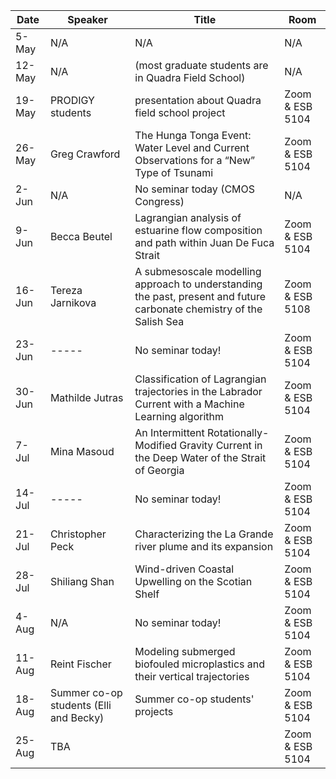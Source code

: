 Date  |  Speaker                                            |  Title                                                                                                |  Room
---------|-----------------------------------------------------|---------------------------------------------------------------------------------------------------------------------|------
5-May    | N/A                                           |       N/A                                                      |  N/A
12-May   | N/A                                           |  (most graduate students are in Quadra Field School)           |  N/A
19-May   | PRODIGY students                              |  presentation about Quadra field school project                |  Zoom & ESB 5104
26-May   | Greg Crawford                                 |  The Hunga Tonga Event:  Water Level and Current Observations for a “New” Type of Tsunami   |  Zoom & ESB 5104
2-Jun    | N/A                                           |  No seminar today (CMOS Congress)                              |  N/A 
9-Jun    | Becca Beutel                                  |  Lagrangian analysis of estuarine flow composition and path within Juan De Fuca Strait      |  Zoom & ESB 5104
16-Jun   | Tereza Jarnikova                              |  A submesoscale modelling approach to understanding the past, present and future carbonate chemistry of the Salish Sea    |  Zoom & ESB 5108
23-Jun   |  -----                                        |  No seminar today!                                             |  Zoom & ESB 5104
30-Jun   | Mathilde Jutras                               |  Classification of Lagrangian trajectories in the Labrador Current with a Machine Learning algorithm   |  Zoom & ESB 5104
7-Jul    | Mina Masoud                                   |  An Intermittent Rotationally-Modified Gravity Current in the Deep Water of the Strait of Georgia     |  Zoom & ESB 5104
14-Jul   | -----                                         |  No seminar today!                                             |  Zoom & ESB 5104
21-Jul   | Christopher Peck                              |  Characterizing the La Grande river plume and its expansion    |  Zoom & ESB 5104
28-Jul   | Shiliang Shan                                 |  Wind-driven Coastal Upwelling on the Scotian Shelf            |  Zoom & ESB 5104
4-Aug    | N/A                                           |  No seminar today!                                             |  Zoom & ESB 5104
11-Aug   | Reint Fischer                                 |   Modeling submerged biofouled microplastics and their vertical trajectories                                                           |  Zoom & ESB 5104
18-Aug   | Summer co-op students (Elli and Becky)        |  Summer co-op students' projects                               |  Zoom & ESB 5104
25-Aug   | TBA                                           |                                                                |  Zoom & ESB 5104

